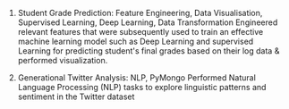 1.	Student Grade Prediction: Feature Engineering, Data Visualisation, Supervised Learning, Deep Learning, Data Transformation
Engineered relevant features that were subsequently used to train an effective machine learning model such as Deep Learning and supervised Learning for predicting student's final grades based on their log data & performed visualization.


2.	Generational Twitter Analysis: NLP, PyMongo
Performed Natural Language Processing (NLP) tasks to explore linguistic patterns and sentiment in the Twitter dataset
